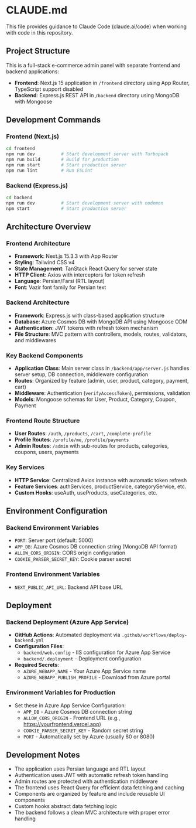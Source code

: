 # CLAUDE.md

This file provides guidance to Claude Code (claude.ai/code) when working with code in this repository.

## Project Structure

This is a full-stack e-commerce admin panel with separate frontend and backend applications:

- **Frontend**: Next.js 15 application in `/frontend` directory using App Router, TypeScript support disabled
- **Backend**: Express.js REST API in `/backend` directory using MongoDB with Mongoose

## Development Commands

### Frontend (Next.js)
```bash
cd frontend
npm run dev          # Start development server with Turbopack
npm run build        # Build for production
npm run start        # Start production server
npm run lint         # Run ESLint
```

### Backend (Express.js)
```bash
cd backend
npm run dev          # Start development server with nodemon
npm start            # Start production server
```

## Architecture Overview

### Frontend Architecture
- **Framework**: Next.js 15.3.3 with App Router
- **Styling**: Tailwind CSS v4
- **State Management**: TanStack React Query for server state
- **HTTP Client**: Axios with interceptors for token refresh
- **Language**: Persian/Farsi (RTL layout)
- **Font**: Vazir font family for Persian text

### Backend Architecture
- **Framework**: Express.js with class-based application structure
- **Database**: Azure Cosmos DB with MongoDB API using Mongoose ODM
- **Authentication**: JWT tokens with refresh token mechanism
- **File Structure**: MVC pattern with controllers, models, routes, validators, and middlewares

### Key Backend Components
- **Application Class**: Main server class in `/backend/app/server.js` handles server setup, DB connection, middleware configuration
- **Routes**: Organized by feature (admin, user, product, category, payment, cart)
- **Middleware**: Authentication (`verifyAccessToken`), permissions, validation
- **Models**: Mongoose schemas for User, Product, Category, Coupon, Payment

### Frontend Route Structure
- **User Routes**: `/auth`, `/products`, `/cart`, `/complete-profile`
- **Profile Routes**: `/profile/me`, `/profile/payments`
- **Admin Routes**: `/admin` with sub-routes for products, categories, coupons, users, payments

### Key Services
- **HTTP Service**: Centralized Axios instance with automatic token refresh
- **Feature Services**: authServices, productService, categoryService, etc.
- **Custom Hooks**: useAuth, useProducts, useCategories, etc.

## Environment Configuration

### Backend Environment Variables
- `PORT`: Server port (default: 5000)
- `APP_DB`: Azure Cosmos DB connection string (MongoDB API format)
- `ALLOW_CORS_ORIGIN`: CORS origin configuration
- `COOKIE_PARSER_SECRET_KEY`: Cookie parser secret

### Frontend Environment Variables
- `NEXT_PUBLIC_API_URL`: Backend API base URL

## Deployment

### Backend Deployment (Azure App Service)
- **GitHub Actions**: Automated deployment via `.github/workflows/deploy-backend.yml`
- **Configuration Files**: 
  - `backend/web.config` - IIS configuration for Azure App Service
  - `backend/.deployment` - Deployment configuration
- **Required Secrets**: 
  - `AZURE_WEBAPP_NAME` - Your Azure App Service name
  - `AZURE_WEBAPP_PUBLISH_PROFILE` - Download from Azure portal

### Environment Variables for Production
- Set these in Azure App Service Configuration:
  - `APP_DB` - Azure Cosmos DB connection string
  - `ALLOW_CORS_ORIGIN` - Frontend URL (e.g., https://yourfrontend.vercel.app)
  - `COOKIE_PARSER_SECRET_KEY` - Random secret string
  - `PORT` - Automatically set by Azure (usually 80 or 8080)

## Development Notes

- The application uses Persian language and RTL layout
- Authentication uses JWT with automatic refresh token handling
- Admin routes are protected with authentication middleware
- The frontend uses React Query for efficient data fetching and caching
- Components are organized by feature and include reusable UI components
- Custom hooks abstract data fetching logic
- The backend follows a clean MVC architecture with proper error handling